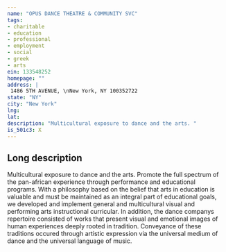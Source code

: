 ```yaml
---
name: "OPUS DANCE THEATRE & COMMUNITY SVC"
tags:
- charitable
- education
- professional
- employment
- social
- greek
- arts
ein: 133548252
homepage: ""
address: |
 1486 5TH AVENUE, \nNew York, NY 100352722
state: "NY"
city: "New York"
lng: 
lat: 
description: "Multicultural exposure to dance and the arts. "
is_501c3: X
---
```


## Long description

Multicultural exposure to dance and the arts. Promote the full spectrum of the pan-african experience through performance and educational programs. With a philosophy based on the belief that arts in education is valuable and must be maintained as an integral part of educational goals, we developed and implement general and multicultural visual and performing arts instructional curricular. In addition, the dance companys repertoire consisted of works that present visual and emotional images of human experiences deeply rooted in tradition. Conveyance of these traditions occured through artistic expression via the universal medium of dance and the universal language of music. 
